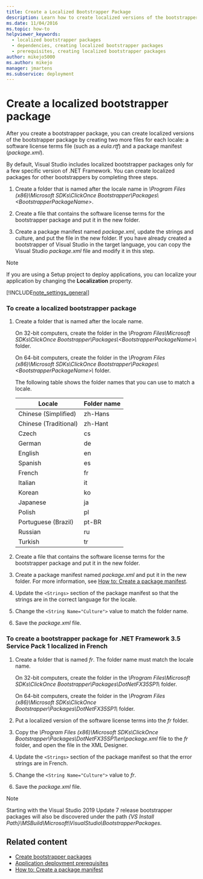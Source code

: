 ```yaml
---
title: Create a Localized Bootstrapper Package
description: Learn how to create localized versions of the bootstrapper package in ClickOnce by creating two more files for each locale.
ms.date: 11/04/2016
ms.topic: how-to
helpviewer_keywords: 
  - localized bootstrapper packages
  - dependencies, creating localized bootstrapper packages
  - prerequisites, creating localized bootstrapper packages
author: mikejo5000
ms.author: mikejo
manager: jmartens
ms.subservice: deployment
---
```

# Create a localized bootstrapper package

After you create a bootstrapper package, you can create localized versions of the bootstrapper package by creating two more files for each locale: a software license terms file (such as a *eula.rtf*) and a package manifest (*package.xml*).

 By default, Visual Studio includes localized bootstrapper packages only for a few specific version of .NET Framework. You can create localized packages for other bootstrappers by completing three steps.

1. Create a folder that is named after the locale name in *\Program Files (x86)\Microsoft SDKs\ClickOnce Bootstrapper\Packages\\\<BootstrapperPackageName>*.

2. Create a file that contains the software license terms for the bootstrapper package and put it in the new folder.

3. Create a package manifest named *package.xml*, update the strings and culture, and put the file in the new folder. If you have already created a bootstrapper of Visual Studio in the target language, you can copy the Visual Studio *package.xml* file and modify it in this step.

> [!NOTE]
> If you are using a Setup project to deploy applications, you can localize your application by changing the **Localization** property.

 [!INCLUDE[note_settings_general](../data-tools/includes/note_settings_general_md.md)]

### To create a localized bootstrapper package

1. Create a folder that is named after the locale name.

     On 32-bit computers, create the folder in the *\Program Files\Microsoft SDKs\ClickOnce Bootstrapper\Packages\\\<BootstrapperPackageName>\\* folder.

     On 64-bit computers, create the folder in the *\Program Files (x86)\Microsoft SDKs\ClickOnce Bootstrapper\Packages\\\<BootstrapperPackageName>\\* folder.

     The following table shows the folder names that you can use to match a locale.

    |Locale|Folder name|
    |------------|-----------------|
    |Chinese (Simplified)|zh-Hans|
    |Chinese (Traditional)|zh-Hant|
    |Czech|cs|
    |German|de|
    |English|en|
    |Spanish|es|
    |French|fr|
    |Italian|it|
    |Korean|ko|
    |Japanese|ja|
    |Polish|pl|
    |Portuguese (Brazil)|pt-BR|
    |Russian|ru|
    |Turkish|tr|

2. Create a file that contains the software license terms for the bootstrapper package and put it in the new folder.

3. Create a package manifest named *package.xml* and put it in the new folder. For more information, see [How to: Create a package manifest](../deployment/how-to-create-a-package-manifest.md).

4. Update the `<Strings>` section of the package manifest so that the strings are in the correct language for the locale.

5. Change the `<String Name="Culture">` value to match the folder name.

6. Save the *package.xml* file.

### To create a bootstrapper package for .NET Framework 3.5 Service Pack 1 localized in French

1. Create a folder that is named *fr*. The folder name must match the locale name.

     On 32-bit computers, create the folder in the *\Program Files\Microsoft SDKs\ClickOnce Bootstrapper\Packages\DotNetFX35SP1\\* folder.

     On 64-bit computers, create the folder in the *\Program Files (x86)\Microsoft SDKs\ClickOnce Bootstrapper\Packages\DotNetFX35SP1\\* folder.

2. Put a localized version of the software license terms into the *fr* folder.

3. Copy the *\Program Files (x86)\Microsoft SDKs\ClickOnce Bootstrapper\Packages\DotNetFX35SP1\en\package.xml* file to the *fr* folder, and open the file in the XML Designer.

4. Update the `<Strings>` section of the package manifest so that the error strings are in French.

5. Change the `<String Name="Culture">` value to *fr*.

6. Save the *package.xml* file.

>[!NOTE]
> Starting with the Visual Studio 2019 Update 7 release bootstrapper packages will also be discovered under the path *{VS Install Path}\MSBuild\Microsoft\VisualStudio\BootstrapperPackages*.

## Related content
- [Create bootstrapper packages](../deployment/creating-bootstrapper-packages.md)
- [Application deployment prerequisites](../deployment/application-deployment-prerequisites.md)
- [How to: Create a package manifest](../deployment/how-to-create-a-package-manifest.md)